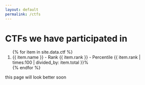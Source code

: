 ```yaml
---
layout: default
permalink: /ctfs
---
```


# CTFs we have participated in


   <ol>
      {% for item in site.data.ctf %}
      <li>
        {{ item.name }} - Rank {{ item.rank }} - Percentile {{ item.rank | times:100 | divided_by: item.total }}%
      </li>
      {% endfor %}
    </ol>



this page will look better soon